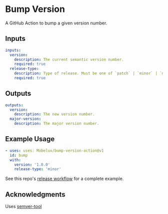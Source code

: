 # Bump Version

A GitHub Action to bump a given version number.

## Inputs

```yaml
inputs:
  version:
    description: The current semantic version number.
    required: true
  release-type:
    description: Type of release. Must be one of `patch` | `minor` | `major`.
    required: true
```

## Outputs

```yaml
outputs:
  version:
    description: The new version number.
  major-version:
    description: The major version number.
```

## Example Usage

```yaml
- uses: uses: Mobelux/bump-version-action@v1
  id: bump
  with:
    version: '1.0.0'
    release-type: 'minor'
```

See this repo's [release workflow](.github/workflows/release.yml) for a complete example.

## Acknowledgments

Uses [semver-tool](https://github.com/fsaintjacques/semver-tool)
